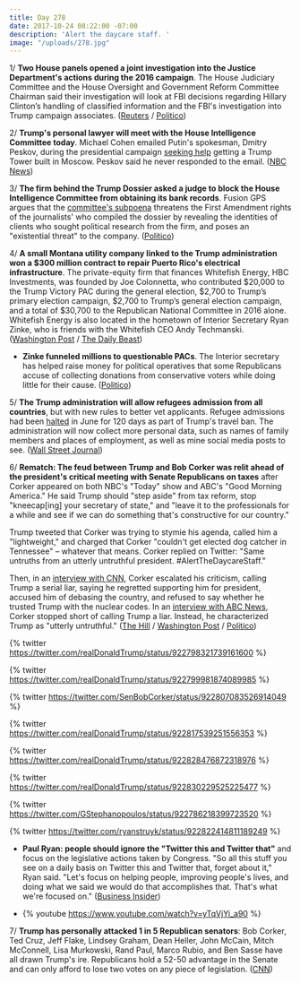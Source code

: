 ```yaml
---
title: Day 278
date: 2017-10-24 08:22:00 -07:00
description: 'Alert the daycare staff. '
image: "/uploads/278.jpg"
---
```


1/ **Two House panels opened a joint investigation into the Justice Department's actions during the 2016 campaign**. The House Judiciary Committee and the House Oversight and Government Reform Committee Chairman said their investigation will look at FBI decisions regarding Hillary Clinton’s handling of classified information and the FBI's investigation into Trump campaign associates. ([Reuters](https://www.reuters.com/article/us-usa-congress-clinton/u-s-house-panels-open-probe-into-justice-department-action-during-2016-campaign-idUSKBN1CT29A) / [Politico](http://www.politico.com/story/2017/10/24/house-gop-opens-probe-into-dojs-2016-investigations-244109))

2/ **Trump's personal lawyer will meet with the House Intelligence Committee today**. Michael Cohen emailed Putin's spokesman, Dmitry Peskov, during the presidential campaign [seeking help](https://whatthefuckjusthappenedtoday.com/2017/08/30/day-223/#4-the-kremlin-confirmed-that-trump’s) getting a Trump Tower built in Moscow. Peskov said he never responded to the email. ([NBC News](https://www.nbcnews.com/politics/politics-news/trump-lawyer-michael-cohen-appear-house-intel-panel-tuesday-n813521))

3/ **The firm behind the Trump Dossier asked a judge to block the House Intelligence Committee from obtaining its bank records**. Fusion GPS argues that the [committee's subpoena](https://whatthefuckjusthappenedtoday.com/2017/10/16/day-270/#10-the-firm-behind-the-trump-dossier) threatens the First Amendment rights of the journalists' who compiled the dossier by revealing the identities of clients who sought political research from the firm, and poses an "existential threat" to the company. ([Politico](http://www.politico.com/story/2017/10/24/trump-dossier-russia-investigations-senate-house-244108))

4/ **A small Montana utility company linked to the Trump administration won a $300 million contract to repair Puerto Rico's electrical infrastructure**. The private-equity firm that finances Whitefish Energy, HBC Investments, was founded by Joe Colonnetta, who contributed $20,000 to the Trump Victory PAC during the general election, $2,700 to Trump’s primary election campaign, $2,700 to Trump’s general election campaign, and a total of $30,700 to the Republican National Committee in 2016 alone. Whitefish Energy is also located in the hometown of Interior Secretary Ryan Zinke, who is friends with the Whitefish CEO Andy Techmanski. ([Washington Post](https://www.washingtonpost.com/national/small-montana-firm-lands-puerto-ricos-biggest-contract-to-get-the-power-back-on/2017/10/23/31cccc3e-b4d6-11e7-9e58-e6288544af98_story.html) / [The Daily Beast](https://www.thedailybeast.com/dollar300m-puerto-rico-recovery-contract-awarded-to-tiny-utility-company-linked-to-major-trump-donor))

* **Zinke funneled millions to questionable PACs**. The Interior secretary has helped raise money for political operatives that some Republicans accuse of collecting donations from conservative voters while doing little for their cause. ([Politico](http://www.politico.com/story/2017/10/24/zinke-fundraisers-republican-operatives-244094))

 5/ **The Trump administration will allow refugees admission from all countries**, but with new rules  to better vet applicants. Refugee admissions had been [halted](https://whatthefuckjusthappenedtoday.com/2017/09/12/day-236/#2-a-supreme-court-justice-temporaril) in June for 120 days as part of Trump's travel ban. The administration will now collect more personal data, such as names of family members and places of employment, as well as mine social media posts to see. ([Wall Street Journal](https://www.wsj.com/articles/u-s-to-allow-refugees-from-all-countries-but-with-new-rules-1508837580))

6/ **Rematch: The feud between Trump and Bob Corker was relit ahead of the president's critical meeting with Senate Republicans on taxes** after Corker appeared on both NBC's "Today" show and ABC's "Good Morning America." He said Trump should "step aside" from tax reform, stop "kneecap\[ing\] your secretary of state," and "leave it to the professionals for a while and see if we can do something that's constructive for our country."

Trump tweeted that Corker was trying to stymie his agenda, called him a "lightweight," and charged that Corker "couldn't get  elected dog catcher in Tennessee" – whatever that means. Corker replied on Twitter: "Same untruths from an utterly untruthful president. #AlertTheDaycareStaff."

Then, in an [interview with CNN](http://www.cnn.com/2017/10/24/politics/corker-trump-photo-op-tax-plan/index.html), Corker escalated his criticism, calling Trump a serial liar, saying he regretted supporting him for president, accused him of debasing the country, and refused to say whether he trusted Trump with the nuclear codes. In an [interview with ABC News](http://abcnews.go.com/Politics/republican-sen-bob-corker-trump-leave-professionals/story?id=50675996), Corker stopped short of calling Trump a liar. Instead, he characterized Trump as "utterly untruthful." ([The Hill](http://thehill.com/homenews/senate/356841-trump-corker-feud-reignites-hours-before-critical-meeting) / [Washington Post](https://www.washingtonpost.com/news/the-fix/wp/2017/10/24/bob-corkers-plea-to-trump-just-stop-talking/) / [Politico](http://www.politico.com/story/2017/10/24/trump-attack-bob-corker-tax-reform-244102))

{% twitter https://twitter.com/realDonaldTrump/status/922798321739161600 %}

{% twitter https://twitter.com/realDonaldTrump/status/922799981874089985 %}

{% twitter https://twitter.com/SenBobCorker/status/922807083526914049 %}

{% twitter https://twitter.com/realDonaldTrump/status/922817539251556353 %}

{% twitter https://twitter.com/realDonaldTrump/status/922828476872318976 %}

{% twitter https://twitter.com/realDonaldTrump/status/922830229525225477 %}

{% twitter https://twitter.com/GStephanopoulos/status/922786218399723520 %}

{% twitter https://twitter.com/ryanstruyk/status/922822414811189249 %}

* **Paul Ryan: people should ignore the "Twitter this and Twitter that"** and focus on the legislative actions taken by Congress. "So all this stuff you see on a daily basis on Twitter this and Twitter that, forget about it," Ryan said. "Let's focus on helping people, improving people's lives, and doing what we said we would do that accomplishes that. That's what we're focused on." ([Business Insider](http://www.businessinsider.com/paul-ryan-trump-corker-twitter-tweets-2017-10))

* {% youtube https://www.youtube.com/watch?v=yTqVjYi_a90 %}

7/ **Trump has personally attacked 1 in 5 Republican senators**: Bob Corker, Ted Cruz, Jeff Flake, Lindsey Graham, Dean Heller, John McCain, Mitch McConnell, Lisa Murkowski, Rand Paul, Marco Rubio, and Ben Sasse have all drawn Trump's ire. Republicans hold a 52-50 advantage in the Senate and can only afford to lose two votes on any piece of legislation. ([CNN](http://www.cnn.com/2017/10/24/politics/trump-gop-senators-corker/index.html))
